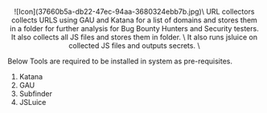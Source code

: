 <p align=center> ![Icon](37660b5a-db22-47ec-94aa-3680324ebb7b.jpg)\
URL collectors collects URLS using GAU and Katana for a list of domains and stores them in a folder for further analysis for Bug Bounty Hunters and Security testers. It also collects all JS files and stores them in folder. \
It also runs jsluice on collected JS files and outputs secrets. \

Below Tools are required to be installed in system as pre-requisites.
1. Katana
2. GAU
3. Subfinder
4. JSLuice
